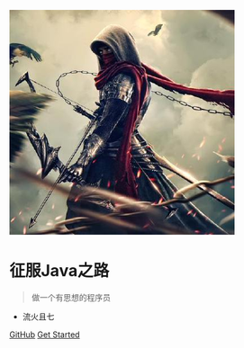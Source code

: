 <!-- 背景色 -->
![logo](image/faces.png)

# 征服Java之路

> 做一个有思想的程序员

* 流火且七

[GitHub](https://github.com/WiQin/ConqureJava)
[Get Started](README.md)
